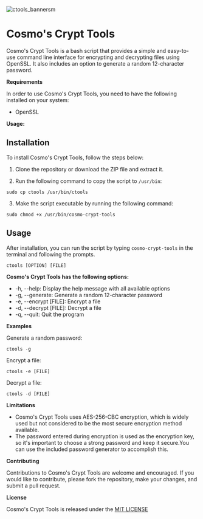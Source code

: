 ![ctools_bannersm](https://user-images.githubusercontent.com/107385831/218282181-9e1b03d7-e289-45c0-81a6-72ef80218699.png)

# Cosmo's Crypt Tools

Cosmo's Crypt Tools is a bash script that provides a simple and easy-to-use command line interface for encrypting and decrypting files using OpenSSL. It also includes an option to generate a random 12-character password.

**Requirements**

In order to use Cosmo's Crypt Tools, you need to have the following installed on your system:

*   OpenSSL

**Usage:**

## Installation

To install Cosmo's Crypt Tools, follow the steps below:

1. Clone the repository or download the ZIP file and extract it.

2. Run the following command to copy the script to `/usr/bin`:

  `sudo cp ctools /usr/bin/ctools`

3. Make the script executable by running the following command:

  `sudo chmod +x /usr/bin/cosmo-crypt-tools`

## Usage

After installation, you can run the script by typing `cosmo-crypt-tools` in the terminal and following the prompts.

  `ctools [OPTION] [FILE]`

**Cosmo's Crypt Tools has the following options:**

*    -h, --help: Display the help message with all available options
*    -g, --generate: Generate a random 12-character password
*    -e, --encrypt [FILE]: Encrypt a file
*    -d, --decrypt [FILE]: Decrypt a file
*    -q, --quit: Quit the program

**Examples**

Generate a random password:

  `ctools -g`

Encrypt a file:

  `ctools -e [FILE]`

Decrypt a file:

  `ctools -d [FILE]`

**Limitations**

*    Cosmo's Crypt Tools uses AES-256-CBC encryption, which is widely used but not considered to be the most secure encryption method available.
*    The password entered during encryption is used as the encryption key, so it's important to choose a strong password and keep it secure.You can use the included password generator to accomplish this.

**Contributing**

Contributions to Cosmo's Crypt Tools are welcome and encouraged. If you would like to contribute, please fork the repository, make your changes, and submit a pull request.

**License**

Cosmo's Crypt Tools is released under the [MIT LICENSE](https://opensource.org/licenses/MIT "MIT License")
